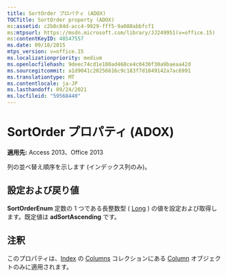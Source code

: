 ```yaml
---
title: SortOrder プロパティ (ADOX)
TOCTitle: SortOrder property (ADOX)
ms:assetid: c2b8c84d-acc4-9929-fff5-9a088abbfcf1
ms:mtpsurl: https://msdn.microsoft.com/library/JJ249951(v=office.15)
ms:contentKeyID: 48547557
ms.date: 09/18/2015
mtps_version: v=office.15
ms.localizationpriority: medium
ms.openlocfilehash: 9deec74cd1e180ad468ce4c0430f30a9baeaa42d
ms.sourcegitcommit: a1d9041c20256616c9c183f7d1049142a7ac6991
ms.translationtype: MT
ms.contentlocale: ja-JP
ms.lasthandoff: 09/24/2021
ms.locfileid: "59568440"
---
```

# <a name="sortorder-property-adox"></a>SortOrder プロパティ (ADOX)


**適用先:** Access 2013、Office 2013

列の並べ替え順序を示します (インデックス列のみ)。

## <a name="settings-and-return-values"></a>設定および戻り値

**SortOrderEnum** 定数の 1 つである長整数型 ( [Long](sortorderenum.md) ) の値を設定および取得します。既定値は **adSortAscending** です。

## <a name="remarks"></a>注釈

このプロパティは、[Index](index-object-adox.md) の [Columns](columns-collection-adox.md) コレクションにある [Column](column-object-adox.md) オブジェクトのみに適用されます。

